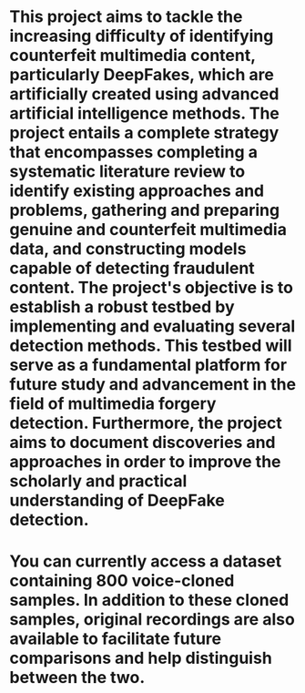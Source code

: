 # This project aims to tackle the increasing difficulty of identifying counterfeit multimedia content, particularly DeepFakes, which are artificially created using advanced artificial intelligence methods. The project entails a complete strategy that encompasses completing a systematic literature review to identify existing approaches and problems, gathering and preparing genuine and counterfeit multimedia data, and constructing models capable of detecting fraudulent content. The project's objective is to establish a robust testbed by implementing and evaluating several detection methods. This testbed will serve as a fundamental platform for future study and advancement in the field of multimedia forgery detection. Furthermore, the project aims to document discoveries and approaches in order to improve the scholarly and practical understanding of DeepFake detection.
# You can currently access a dataset containing 800 voice-cloned samples. In addition to these cloned samples, original recordings are also available to facilitate future comparisons and help distinguish between the two.
